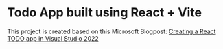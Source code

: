 # Todo App built using React + Vite

This project is created based on this Microsoft Blogpost: [Creating a React TODO app in Visual Studio 2022](https://devblogs.microsoft.com/visualstudio/creating-a-react-todo-app-in-visual-studio-2022/)
